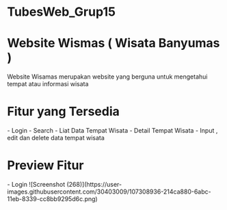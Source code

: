 # TubesWeb_Grup15
<h1> Website Wismas ( Wisata Banyumas ) </h1>
Website Wisamas merupakan website yang berguna untuk mengetahui tempat atau informasi wisata 

<h1> Fitur yang Tersedia </h1>
- Login 
- Search 
- Liat Data Tempat Wisata 
- Detail Tempat Wisata
- Input , edit dan delete data tempat wisata

<h1> Preview Fitur </h1>
- Login 
![Screenshot (268)](https://user-images.githubusercontent.com/30403009/107308936-214ca880-6abc-11eb-8339-cc8bb9295d6c.png)
